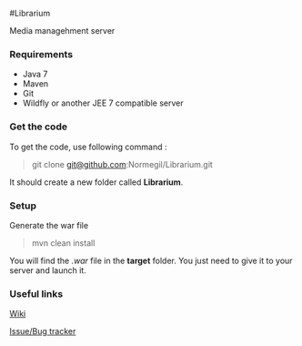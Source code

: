 #Librarium

Media managehment server

### Requirements
* Java 7
* Maven
* Git
* Wildfly or  another JEE 7 compatible server

### Get the code

To get the code, use following command :

>  git clone git@github.com:Normegil/Librarium.git
  
It should create a new folder called **Librarium**.

### Setup

Generate the war file

> mvn clean install

You will find the *.war* file in the **target** folder. 
You just need to  give it to your server and launch it.

### Useful links

[Wiki](https://github.com/Normegil/Librarium/wiki)

[Issue/Bug tracker](https://github.com/Normegil/Librarium/issues)

